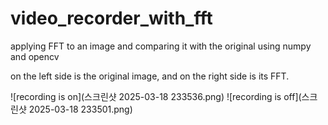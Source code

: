 # video_recorder_with_fft
applying FFT to an image and comparing it with the original using numpy and opencv

on the left side is the original image, and on the right side is its FFT.

![recording is on](스크린샷 2025-03-18 233536.png)
![recording is off](스크린샷 2025-03-18 233501.png)
